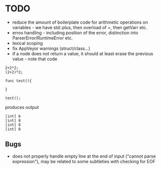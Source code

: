 # TODO

* reduce the amount of boilerplate code for arithmetic operations on variables - we have std::plus, then overload of +, then getVarr etc. 
* erros handling - including position of the error, distinction into ParserError/RuntimeError etc.
* lexical scoping
* fix AppVeyor warnings (struct/class...)
* if a node does not return a value, it should at least erase the previous value - note that code 

~~~~ 
2+2*2;  
(2+2)*2;  
  
func test(){ 
    
}

test();
~~~~

produces output 

~~~~ 
[int] 6  
[int] 8  
[int] 8  
[int] 8
~~~~

## Bugs 

* does not properly handle empty line at the end of input ("cannot parse expression"), may be related to some subtleties with checking for EOF
